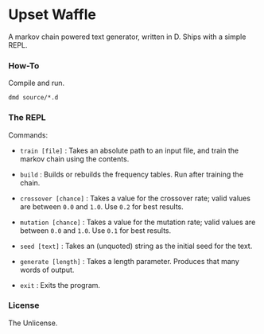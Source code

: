 Upset Waffle
============

A markov chain powered text generator, written in D. Ships with a simple REPL.

### How-To

Compile and run.

`dmd source/*.d`

### The REPL

Commands:

 - `train [file]` : Takes an absolute path to an input file, and train the markov chain using the contents.

 - `build` : Builds or rebuilds the frequency tables. Run after training the chain.

 - `crossover [chance]` : Takes a value for the crossover rate; valid values are between `0.0` and `1.0`. Use `0.2` for best results.

 - `mutation [chance]` : Takes a value for the mutation rate; valid values are between `0.0` and `1.0`. Use `0.1` for best results.

 - `seed [text]` : Takes an (unquoted) string as the initial seed for the text.

 - `generate [length]` : Takes a length parameter. Produces that many words of output.

 - `exit` : Exits the program.

### License

The Unlicense.
